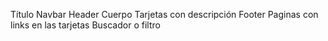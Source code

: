 Título
Navbar
Header
Cuerpo
Tarjetas con descripción
Footer
Paginas con links en las tarjetas
Buscador o filtro

